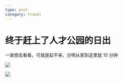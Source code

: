 ```yaml
---
type: post
category: travel
---
```


# 终于赶上了人才公园的日出

一直想去看看，可就是起不来，分明从家到这里就 10 分钟

![](https://cdn.ruguoapp.com/Fq7ifDg8OFckTtwRM8N2ztZPL9l5.jpg?imageMogr2/auto-orient/thumbnail/2500x9999%3E)

![](https://cdn.ruguoapp.com/Fj7j-kKkrxKdxPfe7FzZeZ8xCBsA.jpg?imageMogr2/auto-orient/thumbnail/2500x9999%3E)
